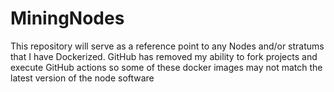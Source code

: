 # MiningNodes
This repository will serve as a reference point to any Nodes and/or stratums that I have Dockerized. GitHub has removed my ability to fork projects and execute GitHub actions so some of these docker images may not match the latest version of the node software

